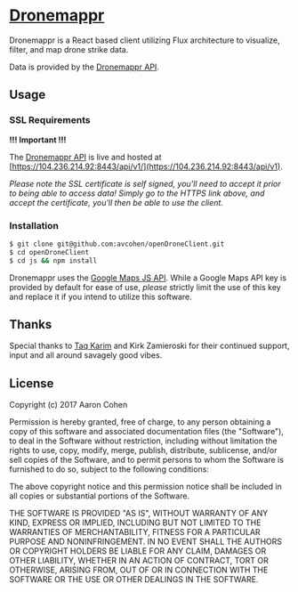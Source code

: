 **[Dronemappr](http://avcohen.github.io/openDroneClient/index.html)**
================================================

Dronemappr is a React based client utilizing Flux architecture to visualize, filter, and map drone strike data.

Data is provided by the [Dronemappr API](https://github.com/avcohen/openDrone).

## Usage

### SSL Requirements

**!!! Important !!!**

The [Dronemappr API](https://github.com/avcohen/openDrone) is live and hosted at [https://104.236.214.92:8443/api/v1/](https://104.236.214.92:8443/api/v1).

_Please note the SSL certificate is self signed, you'll need to accept it prior to being able to access data!_
_Simply go to the HTTPS link above, and accept the certificate, you'll then be able to use the client._

### Installation

```bash
$ git clone git@github.com:avcohen/openDroneClient.git
$ cd openDroneClient
$ cd js && npm install
```

Dronemappr uses the [Google Maps JS API](https://developers.google.com/maps/documentation/javascript/). While a Google Maps API key is provided by default for ease of use, _please_ strictly limit the use of this key and replace it if you intend to utilize this software.

## Thanks

Special thanks to [Taq Karim](https://github.com/mottaquikarim) and Kirk Zamieroski for their continued support, input and all around savagely good vibes.


## License

Copyright (c) 2017 Aaron Cohen

Permission is hereby granted, free of charge, to any person obtaining a copy
of this software and associated documentation files (the "Software"), to deal
in the Software without restriction, including without limitation the rights
to use, copy, modify, merge, publish, distribute, sublicense, and/or sell
copies of the Software, and to permit persons to whom the Software is
furnished to do so, subject to the following conditions:

The above copyright notice and this permission notice shall be included in all
copies or substantial portions of the Software.

THE SOFTWARE IS PROVIDED "AS IS", WITHOUT WARRANTY OF ANY KIND, EXPRESS OR
IMPLIED, INCLUDING BUT NOT LIMITED TO THE WARRANTIES OF MERCHANTABILITY,
FITNESS FOR A PARTICULAR PURPOSE AND NONINFRINGEMENT. IN NO EVENT SHALL THE
AUTHORS OR COPYRIGHT HOLDERS BE LIABLE FOR ANY CLAIM, DAMAGES OR OTHER
LIABILITY, WHETHER IN AN ACTION OF CONTRACT, TORT OR OTHERWISE, ARISING FROM,
OUT OF OR IN CONNECTION WITH THE SOFTWARE OR THE USE OR OTHER DEALINGS IN THE
SOFTWARE.

